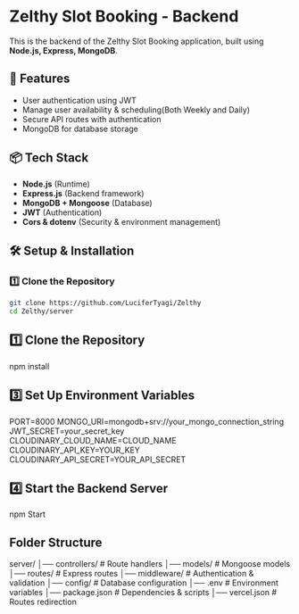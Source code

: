 # Zelthy Slot Booking - Backend

This is the backend of the Zelthy Slot Booking application, built using **Node.js, Express, MongoDB**.

## 🚀 Features
- User authentication using JWT
- Manage user availability & scheduling(Both Weekly and Daily)
- Secure API routes with authentication
- MongoDB for database storage

## 📦 Tech Stack
- **Node.js** (Runtime)
- **Express.js** (Backend framework)
- **MongoDB + Mongoose** (Database)
- **JWT** (Authentication)
- **Cors & dotenv** (Security & environment management)

## 🛠️ Setup & Installation

### **1️⃣ Clone the Repository**
```sh
git clone https://github.com/LuciferTyagi/Zelthy
cd Zelthy/server
```
## **1️⃣ Clone the Repository**
npm install

## **3️⃣ Set Up Environment Variables**
PORT=8000
MONGO_URI=mongodb+srv://your_mongo_connection_string
JWT_SECRET=your_secret_key
CLOUDINARY_CLOUD_NAME=CLOUD_NAME
CLOUDINARY_API_KEY=YOUR_KEY
CLOUDINARY_API_SECRET=YOUR_API_SECRET

## **4️⃣ Start the Backend Server**
npm Start

## **Folder Structure**
server/
│── controllers/   # Route handlers
│── models/        # Mongoose models
│── routes/        # Express routes
│── middleware/    # Authentication & validation
│── config/        # Database configuration
│── .env           # Environment variables
│── package.json   # Dependencies & scripts
│── vercel.json    # Routes redirection 
